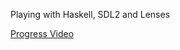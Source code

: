 Playing with Haskell, SDL2 and Lenses

[Progress Video](https://www.youtube.com/watch?v=scmHayBvdHw)

